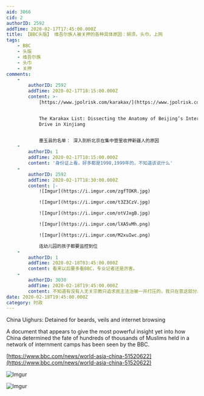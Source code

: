 ```yaml
---
aid: 3066
cid: 2
authorID: 2592
addTime: 2020-02-17T17:45:00.000Z
title: 【BBC头版】 维吾尔族人被关押的各种具体原因：胡须，头巾，上网
tags:
    - BBC
    - 头版
    - 维吾尔族
    - 头巾
    - 关押
comments:
    -
        authorID: 2592
        addTime: 2020-02-17T18:15:00.000Z
        content: >-
            [https://www.jpolrisk.com/karakax/](https://www.jpolrisk.com/karakax/)


            The Karakax List: Dissecting the Anatomy of Beijing’s Internment
            Drive in Xinjiang


            墨玉县的名单： 深入剖析北京在集中营里收押新疆人的原因
    -
        authorID: 1
        addTime: 2020-02-17T18:15:00.000Z
        content: '身份证上看，好多都是1998,1999年的，不知道该说什么'
    -
        authorID: 2592
        addTime: 2020-02-17T18:30:00.000Z
        content: |-
            ![Imgur](https://i.imgur.com/zgfTOKR.jpg)

            ![Imgur](https://i.imgur.com/t3Z3CzV.jpg)

            ![Imgur](https://i.imgur.com/otVJxgB.jpg)

            ![Imgur](https://i.imgur.com/lXA5vMh.png)

            ![Imgur](https://i.imgur.com/M2xuIwc.png)

            连幼儿园的孩子都要监控到位
    -
        authorID: 1
        addTime: 2020-02-18T03:45:00.000Z
        content: 看来以后要多看BBC，专业记者还是厉害。
    -
        authorID: 3030
        addTime: 2020-02-18T19:45:00.000Z
        content: 不知道有没有人无关宗教只追求民主法治被一并打压的，我只在意这部分。
date: 2020-02-18T19:45:00.000Z
category: 时政
---
```


China Uighurs: Detained for beards, veils and internet browsing

A document that appears to give the most powerful insight yet into how China determined the fate of hundreds of thousands of Muslims held in a network of internment camps has been seen by the BBC.

[https://www.bbc.com/news/world-asia-china-51520622](https://www.bbc.com/news/world-asia-china-51520622)

![Imgur](https://i.imgur.com/XCoMsNM.png)

![Imgur](https://i.imgur.com/1cdWMxZ.png)
